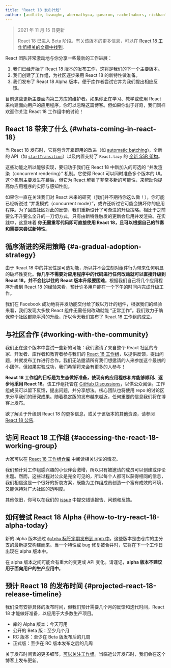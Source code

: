 ```yaml
---
title: "React 18 发布计划"
author: [acdlite, bvaughn, abernathyca, gaearon, rachelnabors, rickhanlonii, sebmarkbage, sethwebster]
---
```


> 2021 年 11 月 15 日更新
>
> React 18 已进入 Beta 阶段。有关该版本的更多信息，可以在 [React 18 工作组相关的文章中找到](https://github.com/reactwg/react-18/discussions/112).

React 团队非常激动地与你分享一些最新的工作进展：

1. 我们已经开始了 React 18 版本的发布工作，这将是我们的下一个主要版本。
2. 我们创建了工作组，为社区逐步采用 React 18 的新特性做准备。
3. 我们发布了 React 18 Alpha 版本，便于库作者尝试它并为我们提出相应反馈。

目前这些更新主要面向第三方库的维护者。如果你正在学习、教学或使用 React 来构建面向用户的应用程序，你可以忽略这篇博客。但如果你出于好奇，我们同样欢迎你关注 React 18 工作组中的讨论！

## React 18 带来了什么 {#whats-coming-in-react-18}

当 React 18 发布时，它将包含开箱即用的改进（如 [automatic batching](https://github.com/reactwg/react-18/discussions/21))，全新的 API（如 [`startTransition`](https://github.com/reactwg/react-18/discussions/41)）以及内置支持了 `React.lazy` 的 [全新 SSR 架构](https://github.com/reactwg/react-18/discussions/37)。

这些功能之所以能够实现，要归功于我们在 React 18 中新加入的可选的 “并发渲染（concurrent rendering）” 机制。它使得 React 可以同时准备多个版本的 UI。这个机制主要发生在幕后，但它为 React 解锁了非常多新的可能性，来帮助你提高你应用程序的实际与感知性能。

如果你一直在关注我们对 React 未来的研究（我们并不期待你这么做！），你可能已经听说过 “并发模式（concurrent mode）”，或许还听过它可能会搞坏你的应用程序。为了回应社区对此的反馈，我们重新设计了可渐进的升级策略。相比于之前要么不升要么全升的一刀切方式，只有由新特性触发的更新会启用并发渲染。在实践中，这意味着 **你无需重写代码即可直接使用 React 18，且可以根据自己的节奏和需要来尝试新特性**。

## 循序渐进的采用策略 {#a-gradual-adoption-strategy}

由于 React 18 中的并发性是可选功能，所以并不会立刻对组件行为带来任何明显的破坏性变化。**你几乎不需要对应用程序中的代码进行任何改动就可以直接升级到 React 18，并不会比以往的 React 版本升级要困难**。根据我们自己将几个应用程序升级到 React 18 的经验来看，预计许多用户能在一个下午的时间内完成升级工作。

我们在 Facebook 成功地将并发功能交付给了数以万计的组件，根据我们的经验来看，我们发现大多数 React 组件无需任何改动就能 “正常工作”。我们致力于确保整个社区都能平滑的升级，所以今天我们宣布了 React 18 工作组的成立。

## 与社区合作 {#working-with-the-community}

我们正在这个版本中尝试一些新的可能：我们邀请了来自整个 React 社区的专家、开发者、库作者和教育者参与我们的 [React 18 工作组](https://github.com/reactwg/react-18)，以提供反馈，提出问题，并就发布工作进行合作。我们无法邀请所有我们想邀请的人来参加这个最初的小团体，但如果实验成功，我们希望将来会有更多的人参与！

**React 18 工作组的目标是为生态做好准备，使现有的应用程序和库能够顺利、逐步地采用 React 18**。该工作组托管在 [GitHub Discussions](https://github.com/reactwg/react-18/discussions)，以供公众阅读。工作组成员可以留下反馈，提出问题，并分享想法。核心团队也将使用 repo 的讨论区来分享我们的研究成果。随着稳定版的发布越来越近，任何重要的信息我们将在博客上发布。

欲了解关于升级到 React 18 的更多信息，或关于该版本的其他资源，请参阅 [React 18 公告](https://github.com/reactwg/react-18/discussions/4).

## 访问 React 18 工作组 {#accessing-the-react-18-working-group}

大家可以在 [React 18 工作组仓库](https://github.com/reactwg/react-18) 中阅读相关讨论的情况。

我们预计对工作组感兴趣的小伙伴会激增，所以只有被邀请的成员可以创建或评论主题。然而，这些过程对公众是完全可见的，所以每个人都可以获得相同的信息，我们相信这是一个很好的折衷方案，既能为工作组成员创造一个富有成效的环境，又能保持对广大社区的透明度。

其他依旧，你可以在我们的 [issue](https://github.com/facebook/react/issues) 中提交错误报告、问题和反馈。

## 如何尝试 React 18 Alpha {#how-to-try-react-18-alpha-today}

新的 alpha 版本通过 [`@alpha` 标签定期发布到 npm 中](https://github.com/reactwg/react-18/discussions/9)。这些版本是由仓库的主分支的最新提交构建而来。当一个特性或 bug 修复被合并时，它将在下一个工作日出现在 alpha 版本中。

在 alpha 版本之间可能会有重大的变更或 API 变化。请谨记，**alpha 版本不建议用于面向用户的生产应用中**。

## 预计 React 18 的发布时间 {#projected-react-18-release-timeline}

我们没有安排具体的发布时间，但我们预计需要几个月的反馈和迭代时间，React 18 才能做好准备，以应用于大多数生产项目。

* 库的 Alpha 版本：今天可用
* 公开的 Beta 版：至少几个月
* RC 版本：至少在 Beta 版发布后的几周
* 正式版：至少在 RC 版本发布之后的几周

关于发布时间表的更多细节，[可以关注工作组](https://github.com/reactwg/react-18/discussions/9)。当临近公开发布时，我们会在这个博客上发布更新。

